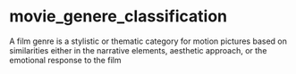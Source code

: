 # movie_genere_classification
A film genre is a stylistic or thematic category for motion pictures based on similarities either in the narrative elements, aesthetic approach, or the emotional response to the film
